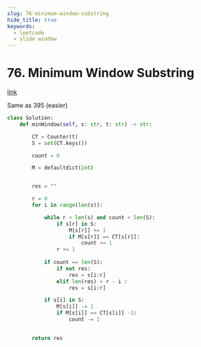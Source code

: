 ```yaml
---
slug: 76-minimum-window-substring
hide_title: true
keywords:
  - leetcode
  - slide window
---
```


# 76. Minimum Window Substring

[link](https://leetcode.com/problems/minimum-window-substring/description/)

Same as 395 (easier)

```python
class Solution:
    def minWindow(self, s: str, t: str) -> str:

        CT = Counter(t)
        S = set(CT.keys())

        count = 0

        M = defaultdict(int)


        res = ""

        r = 0
        for i in range(len(s)):

            while r < len(s) and count < len(S):
                if s[r] in S:
                    M[s[r]] += 1
                    if M[s[r]] == CT[s[r]]:
                        count += 1
                r += 1
            
            if count == len(S):
                if not res:
                    res = s[i:r]
                elif len(res) > r - i :
                    res = s[i:r]

            if s[i] in S:
                M[s[i]] -= 1
                if M[s[i]] == CT[s[i]] -1:
                    count -= 1

        
        return res



```

